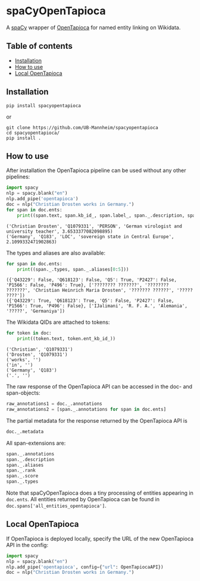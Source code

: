 # spaCyOpenTapioca

A [spaCy](https://spacy.io) wrapper of [OpenTapioca](https://opentapioca.org) for named entity linking on Wikidata.

## Table of contents
* [Installation](#installation)
* [How to use](#how-to-use)
* [Local OpenTapioca](#local-opentapioca)

## Installation

```shell
pip install spacyopentapioca
```

or
```shell
git clone https://github.com/UB-Mannheim/spacyopentapioca
cd spacyopentapioca/
pip install .
```

## How to use

After installation the OpenTapioca pipeline can be used without any other pipelines:
```python
import spacy
nlp = spacy.blank("en")
nlp.add_pipe('opentapioca')
doc = nlp("Christian Drosten works in Germany.")
for span in doc.ents:
    print((span.text, span.kb_id_, span.label_, span._.description, span._.score))
```
```shell
('Christian Drosten', 'Q1079331', 'PERSON', 'German virologist and university teacher', 3.6533377082098895)
('Germany', 'Q183', 'LOC', 'sovereign state in Central Europe', 2.1099332471902863)
```

The types and aliases are also available:
```python
for span in doc.ents:
    print((span._.types, span._.aliases[0:5]))
```
```shell
({'Q43229': False, 'Q618123': False, 'Q5': True, 'P2427': False, 'P1566': False, 'P496': True}, ['???????? ???????', '???????? ???????', 'Christian Heinrich Maria Drosten', '??????? ??????', '????? ????'])
({'Q43229': True, 'Q618123': True, 'Q5': False, 'P2427': False, 'P1566': True, 'P496': False}, ['IJalimani', 'R. F. A.', 'Alemania', '?????', 'Germaniya'])
```

The Wikidata QIDs are attached to tokens:
```python
for token in doc:
    print((token.text, token.ent_kb_id_))
```
```shell
('Christian', 'Q1079331')
('Drosten', 'Q1079331')
('works', '')
('in', '')
('Germany', 'Q183')
('.', '')
```

The raw response of the OpenTapioca API can be accessed in the doc- and span-objects:
```python
raw_annotations1 = doc._.annotations
raw_annotations2 = [span._.annotations for span in doc.ents]
```

The partial metadata for the response returned by the OpenTapioca API is
```python
doc._.metadata
```

All span-extensions are:
```python
span._.annotations
span._.description
span._.aliases
span._.rank
span._.score
span._.types 
```

Note that spaCyOpenTapioca does a tiny processing of entities appearing in `doc.ents`. All entities returned by OpenTapioca can be found in `doc.spans['all_entities_opentapioca']`.

## Local OpenTapioca

If OpenTapioca is deployed locally, specify the URL of the new OpenTapioca API in the config:
```python
import spacy
nlp = spacy.blank("en")
nlp.add_pipe('opentapioca', config={"url": OpenTapiocaAPI})
doc = nlp("Christian Drosten works in Germany.")
```
